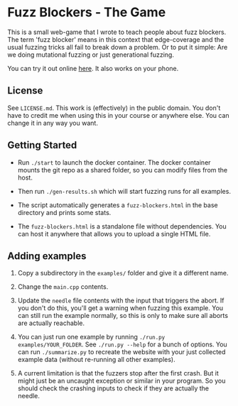# Fuzz Blockers - The Game

This is a small web-game that I wrote to teach people about fuzz blockers.
The term 'fuzz blocker' means in this context that edge-coverage and the usual
fuzzing tricks all fail to break down a problem. Or to put it simple: Are we
doing mutational fuzzing or just generational fuzzing.

You can try it out online [here](https://teemperor.de/fuzz-blockers). It
also works on your phone.

## License

See `LICENSE.md`. This work is (effectively) in the public domain. You don't
have to credit me when using this in your course or anywhere else.
You can change it in any way you want.

## Getting Started

* Run `./start` to launch the docker container. The docker container mounts the
  git repo as a shared folder, so you can modify files from the host.

* Then run `./gen-results.sh` which will start fuzzing runs for all examples.

* The script automatically generates a `fuzz-blockers.html` in the base directory
  and prints some stats.

* The `fuzz-blockers.html` is a standalone file without dependencies. You can
  host it anywhere that allows you to upload a single HTML file.

## Adding examples

1. Copy a subdirectory in the `examples/` folder and give it a different name.

2. Change the `main.cpp` contents.

3. Update the `needle` file contents with the input that triggers the abort.
If you don't do this, you'll get a warning when fuzzing this example. You
can still run the example normally, so this is only to make sure all aborts
are actually reachable.

4. You can just run one example by running `./run.py examples/YOUR_FOLDER`.
See `./run.py --help` for a bunch of options. You can run `./summarize.py` to
recreate the website with your just collected example data
(without re-running all other examples).

5. A current limitation is that the fuzzers stop after the first crash. But
it might just be an uncaught exception or similar in your program. So you
should check the crashing inputs to check if they are actually the needle.